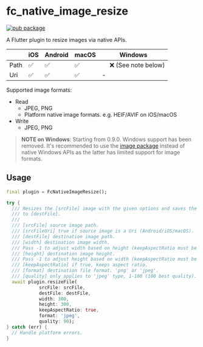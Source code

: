 # fc_native_image_resize

[![pub package](https://img.shields.io/pub/v/fc_native_image_resize.svg)](https://pub.dev/packages/fc_native_image_resize)

A Flutter plugin to resize images via native APIs.

|      | iOS | Android | macOS | Windows                |
| ---- | --- | ------- | ----- | ---------------------- |
| Path | ✅  | ✅      | ✅    | 　 ❌ (See note below) |
| Uri  | ✅  | ✅      | ✅    | -                      |

Supported image formats:

- Read
  - JPEG, PNG
  - Platform native image formats. e.g. HEIF/AVIF on iOS/macOS
- Write
  - JPEG, PNG

> **NOTE on Windows**: Starting from 0.9.0. Windows support has been removed. It's recommended to use the [image package](https://pub.dev/packages/image) instead of native Windows APIs as the latter has limited support for image formats.

## Usage

```dart
final plugin = FcNativeImageResize();

try {
  /// Resizes the [srcFile] image with the given options and saves the results
  /// to [destFile].
  ///
  /// [srcFile] source image path.
  /// [srcFileUri] true if source image is a Uri (Android/iOS/macOS).
  /// [destFile] destination image path.
  /// [width] destination image width.
  /// Pass -1 to adjust width based on height (keepAspectRatio must be true).
  /// [height] destination image height.
  /// Pass -1 to adjust height based on width (keepAspectRatio must be true).
  /// [keepAspectRatio] if true, keeps aspect ratio.
  /// [format] destination file format. 'png' or 'jpeg'.
  /// [quality] only applies to 'jpeg' type, 1-100 (100 best quality).
  await plugin.resizeFile(
            srcFile: srcFile,
            destFile: destFile,
            width: 300,
            height: 300,
            keepAspectRatio: true,
            format: 'jpeg',
            quality: 90);
} catch (err) {
  // Handle platform errors.
}
```
